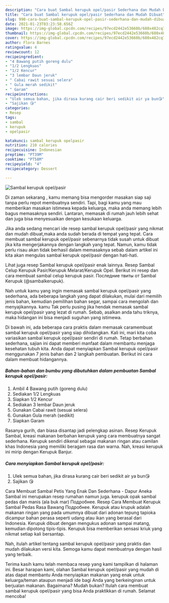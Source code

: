 ```yaml
---
description: "Cara buat Sambal kerupuk opel/pasir Sederhana dan Mudah Dibuat"
title: "Cara buat Sambal kerupuk opel/pasir Sederhana dan Mudah Dibuat"
slug: 990-cara-buat-sambal-kerupuk-opel-pasir-sederhana-dan-mudah-dibuat
date: 2021-01-23T03:23:58.656Z
image: https://img-global.cpcdn.com/recipes/97ecd2442e53660b/680x482cq70/sambal-kerupuk-opelpasir-foto-resep-utama.jpg
thumbnail: https://img-global.cpcdn.com/recipes/97ecd2442e53660b/680x482cq70/sambal-kerupuk-opelpasir-foto-resep-utama.jpg
cover: https://img-global.cpcdn.com/recipes/97ecd2442e53660b/680x482cq70/sambal-kerupuk-opelpasir-foto-resep-utama.jpg
author: Flora Barnes
ratingvalue: 4
reviewcount: 12
recipeingredient:
- "4 Bawang putih goreng dulu"
- "1/2 Lengkuas"
- "1/2 Kencur"
- "3 lembar Daun jeruk"
- " Cabai rawit sesuai selera"
- " Gula merah sedikit"
- " Garam"
recipeinstructions:
- "Ulek semua bahan, jika dirasa kurang cair beri sedikit air ya bun😘"
- "Sajikan 😘"
categories:
- Resep
tags:
- sambal
- kerupuk
- opelpasir

katakunci: sambal kerupuk opelpasir 
nutrition: 210 calories
recipecuisine: Indonesian
preptime: "PT39M"
cooktime: "PT58M"
recipeyield: "4"
recipecategory: Dessert

---
```



![Sambal kerupuk opel/pasir](https://img-global.cpcdn.com/recipes/97ecd2442e53660b/680x482cq70/sambal-kerupuk-opelpasir-foto-resep-utama.jpg)

Di zaman  sekarang , kamu memang bisa mengorder masakan siap saji tanpa perlu repot membuatnya sendiri. Tapi, bagi kamu yang mau memberikan masakan istimewa kepada keluarga, maka anda memang lebih bagus memasaknya sendiri. Lantaran, memasak di rumah jauh lebih sehat dan juga bisa menyesuaikan dengan kesukaan keluarga.

Jika anda sedang mencari ide resep sambal kerupuk opel/pasir yang nikmat dan mudah dibuat,maka anda sudah berada di tempat yang tepat. Cara membuat sambal kerupuk opel/pasir  sebenarnya tidak susah untuk dibuat jika kita mengerjakannya dengan langkah yang tepat. Namun, kamu tidak perlu risau akan tidak berhasil dalam memasaknya 
sebab dalam artikel ini kita akan mengulas sambal kerupuk opel/pasir dengan hati-hati.  

Lihat juga resep Sambal kerupuk opel/pasir enak lainnya. Resep Sambal Celup Kerupuk Pasir/Kerupuk Melarat/Kerupuk Opel. Berikut ini resep dan cara membuat sambal celup kerupuk pasir. Последние твиты от Sambal Kerupuk (@sambalkerupuk).

Nah untuk kamu yang ingin memasak sambal kerupuk opel/pasir yang sederhana, ada beberapa langkah yang dapat dilakukan, mulai dari memilih jenis bahan, kemudian pemilihan bahan segar, sampai cara mengolah dan menyajikannya. kamu Tak perlu pusing jika hendak memasak sambal kerupuk opel/pasir yang lezat di rumah. Sebab, asalkan anda  tahu triknya, maka hidangan ini bisa menjadi suguhan yang istimewa.

Di bawah ini, ada beberapa cara praktis  dalam memasak caramembuat sambal kerupuk opel/pasir yang siap dihidangkan. Kali ini, mari kita coba variasikan sambal kerupuk opel/pasir sendiri di rumah. Tetap berbahan sederhana, sajian ini dapat memberi manfaat dalam membantu menjaga kesehatan tubuh kita. Anda dapat menyiapkan Sambal kerupuk opel/pasir menggunakan 7 jenis bahan dan 2 langkah pembuatan. Berikut ini cara dalam membuat hidangannya.

<!--inarticleads1-->

##### Bahan-bahan dan bumbu yang dibutuhkan dalam pembuatan Sambal kerupuk opel/pasir:

1. Ambil 4 Bawang putih (goreng dulu)
1. Sediakan 1/2 Lengkuas
1. Siapkan 1/2 Kencur
1. Sediakan 3 lembar Daun jeruk
1. Gunakan  Cabai rawit (sesuai selera)
1. Gunakan  Gula merah (sedikit)
1. Siapkan  Garam


Rasanya gurih, dan biasa disantap jadi pelengkap asinan. Resep Kerupuk Sambal, kreasi makanan berbahan kerupuk yang cara membuatnya sangat sederhana. Kerupuk sendiri dikenal sebagai makanan ringan atau camilan khas Indonesia yang memiliki beragam rasa dan warna. Nah, kreasi kerupuk ini mirip dengan Kerupuk Banjur. 

<!--inarticleads2-->

##### Cara menyiapkan Sambal kerupuk opel/pasir:

1. Ulek semua bahan, jika dirasa kurang cair beri sedikit air ya bun😘
1. Sajikan 😘


Cara Membuat Sambal Petis Yang Enak Dan Sederhana - Dapur Aneka Sambal ini merupakan resep rumahan namun juga. kerupuk opak sambal pedas dan manis (ala buk mar) Подробнее. Resep Cara Membuat Kerupuk Sambal Pedas Rasa Bawang Подробнее. Kerupuk atau krupuk adalah makanan ringan yang pada umumnya dibuat dari adonan tepung tapioka dicampur bahan perasa seperti udang atau ikan yang berasal dari Indonesia. Kerupuk dibuat dengan mengukus adonan sampai matang, kemudian dipotong tipis-tipis. Kerupuk bisa memberikan sensasi kriuk yang nikmat setiap kali bersantap. 

Nah, itulah artikel tentang  sambal kerupuk opel/pasir  yang praktis dan mudah dilakukan versi kita. Semoga kamu dapat membuatnya dengan hasil yang terbaik. 

Terima kasih kamu telah membaca resep yang kami tampilkan di halaman ini. Besar harapan kami, olahan  Sambal kerupuk opel/pasir yang mudah di atas dapat membantu Anda menyiapkan makanan yang enak untuk keluarga/teman ataupun menjadi ide bagi Anda yang berkeinginan untuk berjualan makanan. Bagaimana? Mudah bukan? Itulah cara membuat sambal kerupuk opel/pasir yang bisa Anda praktikkan di rumah. Selamat mencoba!

